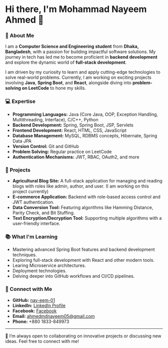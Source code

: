 # Hi there, I'm Mohammad Nayeem Ahmed 👋

### 🌟 About Me
I am a **Computer Science and Engineering student** from **Dhaka, Bangladesh**, with a passion for building impactful software solutions. My journey in tech has led me to become proficient in **backend development** and explore the dynamic world of **full-stack development**. 

I am driven by my curiosity to learn and apply cutting-edge technologies to solve real-world problems. Currently, I am working on exciting projects involving **Java**, **Spring Boot**, and **React**, alongside diving into **problem-solving on LeetCode** to hone my skills.

### 💻 Expertise
- **Programming Languages:** Java (Core Java, OOP, Exception Handling, Multithreading, Interface), C/C++, Python
- **Backend Development:** Spring, Spring Boot, JSP, Servlets
- **Frontend Development:** React, HTML, CSS, JavaScript
- **Database Management:** MySQL, RDBMS concepts, Hibernate, Spring Data JPA
- **Version Control:** Git and GitHub
- **Problem Solving:** Regular practice on LeetCode
- **Authentication Mechanisms:** JWT, RBAC, OAuth2, and more

### 🚀 Projects
- **Agricultural Blog Site:** A full-stack application for managing and reading blogs with roles like admin, author, and user. (I am working on this project currently)
- **E-commerce Application:** Backend with role-based access control and JWT authentication.
- **Data Conversion Tool:** Featuring algorithms like Hamming Distance, Parity Check, and Bit Stuffing.
- **Text Encryption/Decryption Tool:** Supporting multiple algorithms with a user-friendly interface.

### 📚 What I'm Learning
- Mastering advanced Spring Boot features and backend development techniques.
- Exploring full-stack development with React and other modern tools.
- Learing Microservice architectures.
- Deployment technologies.
- Delving deeper into GitHub workflows and CI/CD pipelines.

### 🤝 Connect with Me
- **GitHub:** [nay-eem-01](https://github.com/nay-eem-01)
- **LinkedIn:** [LinkedIn Profile](https://www.linkedin.com/in/md-nayeem-ahmed/)
- **Facebook:** [Facebook](https://www.facebook.com/ahmedmdnayeem05/)
- **Email:** [ahmedmdnayeem05@gmail.com](mailto:ahmedmdnayeem05@gmail.com)
- **Phone:** +880 1833-849973

---

🌱 I’m always open to collaborating on innovative projects or discussing new ideas. Feel free to connect with me!
